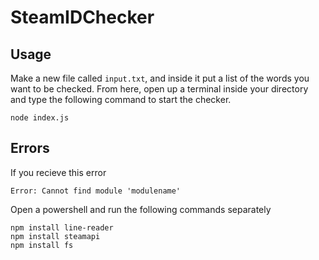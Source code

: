 # SteamIDChecker
## Usage
Make a new file called `input.txt`, and inside it put a list of the words you want to be checked. From here, open up a terminal inside your directory and type the following command to start the checker.
```
node index.js
```
## Errors
If you recieve this error
```
Error: Cannot find module 'modulename'
```
Open a powershell and run the following commands separately
```
npm install line-reader
npm install steamapi
npm install fs
```
